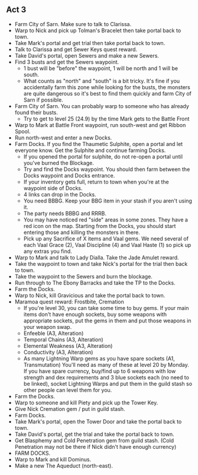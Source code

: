 ## Act 3

- Farm City of Sarn. Make sure to talk to Clarissa.
- Warp to Nick and pick up Tolman's Bracelet then take portal back to town.
- Take Mark's portal and get trial then take portal back to town.
- Talk to Clarissa and get Sewer Keys quest reward.
- Take David's portal, open Sewers and make a new Sewers.
- Find 3 busts and get the Sewers waypoint.
  - 1 bust will be "before" the waypoint, 1 will be north and 1 will be south.
  - What counts as "north" and "south" is a bit tricky. It's fine if you
    accidentally farm this zone while looking for the busts, the monsters are
    quite dangerous so it's best to find them quickly and farm City of Sarn if
    possible.
- Farm City of Sarn. You can probably warp to someone who has already found
  their busts.
  - Try to get to level 25 (24.9) by the time Mark gets to the Battle Front
- Warp to Mark at Battle Front waypoint, run south-west and get Ribbon Spool.
- Run north-west and enter a new Docks.
- Farm Docks. If you find the Thaumetic Sulphite, open a portal and let everyone
  know. Get the Sulphite and continue farming Docks.
  - If you opened the portal for sulphite, do not re-open a portal until you've
    burned the Blockage.
  - Try and find the Docks waypoint. You should then farm between the Docks
    waypoint and Docks entrance.
  - If your inventory gets full, return to town when you're at the waypoint side
    of Docks.
  - 4 links can drop in the Docks.
  - You need BBBG. Keep your BBG item in your stash if you aren't using it.
  - The party needs BBBG and RRRB.
  - You may have noticed red "side" areas in some zones. They have a red icon on
    the map. Starting from the Docks, you should start entering those and
    killing the monsters in there.
  - Pick up any Sacrifice of X items and Vaal gems. We need several of each Vaal
    Grace (2), Vaal Discipline (4) and Vaal Haste (1) so pick up any extras you
    find.
- Warp to Mark and talk to Lady Dialla. Take the Jade Amulet reward.
- Take the waypoint to town and take Nick's portal for the trial then back to
  town.
- Take the waypoint to the Sewers and burn the blockage.
- Run through to The Ebony Barracks and take the TP to the Docks.
- Farm the Docks.
- Warp to Nick, kill Gravicious and take the portal back to town.
- Maramoa quest reward: Frostbite, Cremation
  - If you're level 30, you can take some time to buy gems. If your main items
    don't have enough sockets, buy some weapons with appropriate sockets, put
    the gems in them and put those weapons in your weapon swap.
  - Enfeeble (A3, Alteration)
  - Temporal Chains (A3, Alteration)
  - Elemental Weakness (A3, Alteration)
  - Conductivity (A3, Alteration)
  - As many Lightning Warp gems as you have spare sockets (A1, Transmutation)
    You'll need as many of these at level 20 by Monday. If you have spare
    currency, buy/find up to 6 weapons with low strength and dex requirements
    and 3 blue sockets each (no need to be linked), socket Lightning Warps and
    put them in the guild stash so other people can level them for you.
- Farm the Docks.
- Warp to someone and kill Piety and pick up the Tower Key.
- Give Nick Cremation gem / put in guild stash.
- Farm Docks.
- Take Mark's portal, open the Tower Door and take the portal back to town.
- Take David's portal, get the trial and take the portal back to town.
- Get Blasphemy and Cold Penetration gem from guild stash. (Cold Penetration may
  not be there if Nick didn't have enough currency)
- FARM DOCKS.
- Warp to Mark and kill Dominus.
- Make a new The Aqueduct (north-east).
